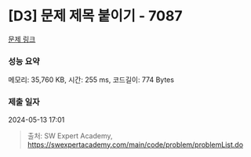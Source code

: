 # [D3] 문제 제목 붙이기 - 7087 

[문제 링크](https://swexpertacademy.com/main/code/problem/problemDetail.do?contestProbId=AWkIdD46A5EDFAXC) 

### 성능 요약

메모리: 35,760 KB, 시간: 255 ms, 코드길이: 774 Bytes

### 제출 일자

2024-05-13 17:01



> 출처: SW Expert Academy, https://swexpertacademy.com/main/code/problem/problemList.do